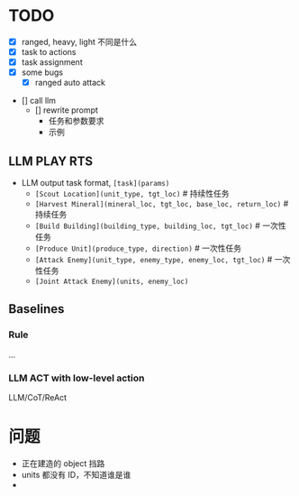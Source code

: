 # TODO
- [x] ranged, heavy, light 不同是什么
- [x] task to actions
- [x] task assignment
- [x] some bugs
  - [x] ranged auto attack
- [] call llm
  - [] rewrite prompt
    - 任务和参数要求
    - 示例


## LLM PLAY RTS

- LLM output task format, `[task](params)`
    - `[Scout Location](unit_type, tgt_loc)`   # 持续性任务
    - `[Harvest Mineral](mineral_loc, tgt_loc, base_loc, return_loc)`  # 持续任务
    - `[Build Building](building_type, building_loc, tgt_loc)`  # 一次性任务
    - `[Produce Unit](produce_type, direction)`  # 一次性任务
    - `[Attack Enemy](unit_type, enemy_type, enemy_loc, tgt_loc)`  # 一次性任务
    - `[Joint Attack Enemy](units, enemy_loc)`

## Baselines

### Rule

...

### LLM ACT with low-level action

LLM/CoT/ReAct

# 问题

- 正在建造的 object 挡路
- units 都没有 ID，不知道谁是谁
- 
